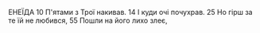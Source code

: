 ЕНЕЇДА
10 П'ятами з Трої накивав.
14 І куди очі почухрав.
25 Но гірш за те їй не любився,
55 Пошли на його лихо злеє,